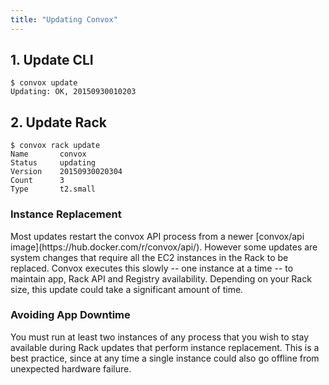 ```yaml
---
title: "Updating Convox"
---
```


## 1. Update CLI

    $ convox update
    Updating: OK, 20150930010203

## 2. Update Rack

    $ convox rack update
    Name       convox
    Status     updating
    Version    20150930020304
    Count      3
    Type       t2.small

<div class="block-callout block-show-callout type-warning">
  <h3>Instance Replacement</h3>
  <p>Most updates restart the convox API process from a newer [convox/api image](https://hub.docker.com/r/convox/api/). However some updates are system changes that require all the EC2 instances in the Rack to be replaced. Convox executes this slowly -- one instance at a time -- to maintain app, Rack API and Registry availability. Depending on your Rack size, this update could take a significant amount of time.</p>
</div>

<div class="block-callout block-show-callout type-warning">
  <h3>Avoiding App Downtime</h3>
  <p>You must run at least two instances of any process that you wish to stay available during Rack updates that perform instance replacement. This is a best practice, since at any time a single instance could also go offline from unexpected hardware failure.</p>
</div>
